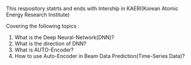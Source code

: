 This respository statrts and ends with Intership in KAERI(Korean Atomic Energy Research Institute)

Covering the following topics :

1. What is the Deep Neural-Network(DNN)?
2. What is the direction of DNN?
3. What is AUTO-Encoder?
4. How to use Auto-Encoder in Beam Data Prediction(Time-Series Data)?
